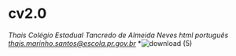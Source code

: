 # cv2.0
*Thais*
*Colégio Estadual Tancredo de Almeida Neves*
*html*
*português*
*thais.marinho.santos@escola.pr.gov.br*
*![download (5)](https://github.com/thaisaosapatenis/cv2.0/assets/141791497/57e9da74-b599-44d6-a68f-552cccd49e15)

